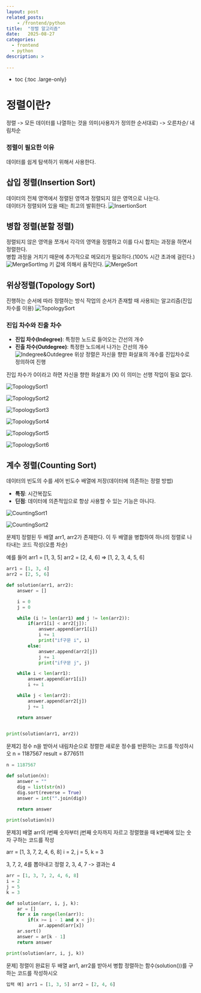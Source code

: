 ```yaml
---
layout: post
related_posts:
    - /frontend/python
title:  "정렬 알고리즘"
date:   2025-08-27
categories:
  - frontend
  - python
description: >
  
---
```

* toc
{:toc .large-only}

# 정렬이란?
정렬 -> 모든 데이터를 나열하는 것을 의미(사용자가 정의한 순서대로)
-> 오른차순/ 내림차순
### 정렬이 필요한 이유
데이터를 쉽게 탐색하기 위해서 사용한다.

## 삽입 정렬(Insertion Sort) 
데이터의 전체 영역에서 정렬된 영역과 정렬되지 않은 영역으로 나눈다.     
데이터가 정렬되어 있을 때는 최고의  발휘한다.
![InsertionSort](https://miro.medium.com/v2/resize:fit:1326/format:webp/1*GzjS6_EJkOcHkdwJdzS8oQ.png)

## 병합 정렬(분할 정렬)
정렬되지 않은 영역을 쪼개서 각각의 영역을 정렬하고 이를 다시 합치는 과정을 하면서 정렬한다.     
병합 과정을 거치기 때문에 추가적으로 메모리가 필요하다.(100% 시간 초과에 걸린다.) 
![MergeSortImg](https://velog.velcdn.com/images/gawgjiug/post/b5c57bc7-9517-4d9c-aa96-6db8cc1ccdb5/image.png)
키 값에 의해서 움직인다.
![MergeSort](https://velog.velcdn.com/images/gawgjiug/post/3218bbfa-7798-4645-be70-a2e483aece69/image.png)

## 위상정렬(Topology Sort)
진행하는 순서에 따라 정렬하는 방식
작업의 순서가 존재할 때 사용되는 알고리즘(진입 차수를 이용)
![TopologySort](https://velog.velcdn.com/images%2Fkimdukbae%2Fpost%2F8ffd7323-fd31-4969-a052-3463ea4abe40%2Fimage.png)

### 진입 차수와 진출 차수
* **진입 차수(Indegree)**: 특정한 노드로 들어오는 간선의 개수
* **진출 차수(Outdegree)**: 특정한 노드에서 나가는 간선의 개수
![Indegree&Outdegree](https://velog.velcdn.com/images%2Fkimdukbae%2Fpost%2Fb78282f8-5082-4221-99cb-853383ad66ec%2Fimage.png)
위상 정렬은 자신을 향한 화살표의 개수를 진입차수로 정의하여 진행

진입 차수가 0이라고 하면 자신을 향한 화살표가 (X)
이 의미는 선행 작업이 필요 없다.

![TopologySort1](https://img1.daumcdn.net/thumb/R1280x0/?scode=mtistory2&fname=https%3A%2F%2Fblog.kakaocdn.net%2Fdna%2FbNIvtI%2FbtsHbs2o1NQ%2FAAAAAAAAAAAAAAAAAAAAAEjvKF5unz3WURsvRpkr2y5NXpIcqD6UK7vO0Wz0n_CJ%2Fimg.png%3Fcredential%3DyqXZFxpELC7KVnFOS48ylbz2pIh7yKj8%26expires%3D1761922799%26allow_ip%3D%26allow_referer%3D%26signature%3DyfQkxd4mMC5BZ7W%252FT%252BvEU3UJxrU%253D)

![TopologySort2](https://img1.daumcdn.net/thumb/R1280x0/?scode=mtistory2&fname=https%3A%2F%2Fblog.kakaocdn.net%2Fdna%2FrSlwE%2FbtsHaWQxjoh%2FAAAAAAAAAAAAAAAAAAAAAMXqW8KsGHnVohcTneMO98PKIgiuqeM2RaxJ-3hzED1p%2Fimg.png%3Fcredential%3DyqXZFxpELC7KVnFOS48ylbz2pIh7yKj8%26expires%3D1756652399%26allow_ip%3D%26allow_referer%3D%26signature%3DzLEl%252BLfCZbUdvjRMEey%252BjrBT7nY%253D)

![TopologySort3](https://img1.daumcdn.net/thumb/R1280x0/?scode=mtistory2&fname=https%3A%2F%2Fblog.kakaocdn.net%2Fdna%2FsXtfx%2FbtsHbeDlL0v%2FAAAAAAAAAAAAAAAAAAAAAIXjMXE_f03P1p9tM5ry0jzj5BGv-wSoCv2rXl4ws25J%2Fimg.png%3Fcredential%3DyqXZFxpELC7KVnFOS48ylbz2pIh7yKj8%26expires%3D1756652399%26allow_ip%3D%26allow_referer%3D%26signature%3DoIR6MlSNuO7FMMe3Led9YEQkVe4%253D)

![TopologySort4](https://img1.daumcdn.net/thumb/R1280x0/?scode=mtistory2&fname=https%3A%2F%2Fblog.kakaocdn.net%2Fdna%2FbeG1ln%2FbtsHd8aiRYn%2FAAAAAAAAAAAAAAAAAAAAABOfp0yKMnkyszWkT6tiDeQP37daVGgJatG2LgWtfiDg%2Fimg.png%3Fcredential%3DyqXZFxpELC7KVnFOS48ylbz2pIh7yKj8%26expires%3D1756652399%26allow_ip%3D%26allow_referer%3D%26signature%3D8nt0Rfrf5HkHx48MfmuGacONHDc%253D)

![TopologySort5](https://img1.daumcdn.net/thumb/R1280x0/?scode=mtistory2&fname=https%3A%2F%2Fblog.kakaocdn.net%2Fdna%2Fbvwhzi%2FbtsHa0L8sTi%2FAAAAAAAAAAAAAAAAAAAAAHH4SV5F3rNMSau3Aj6Qh-k0wm6JHTJAxPXv9BG2qDlG%2Fimg.png%3Fcredential%3DyqXZFxpELC7KVnFOS48ylbz2pIh7yKj8%26expires%3D1756652399%26allow_ip%3D%26allow_referer%3D%26signature%3D9w%252B22%252BfIrbu%252B6Me6w24prhcBM7I%253D)

![TopologySort6](https://img1.daumcdn.net/thumb/R1280x0/?scode=mtistory2&fname=https%3A%2F%2Fblog.kakaocdn.net%2Fdna%2Fbh2MyI%2FbtsHdvwOhme%2FAAAAAAAAAAAAAAAAAAAAAMl4YuokvLILNadkUxDgB7rBnwdPbm6ISpeq-YMdN3kM%2Fimg.png%3Fcredential%3DyqXZFxpELC7KVnFOS48ylbz2pIh7yKj8%26expires%3D1761922799%26allow_ip%3D%26allow_referer%3D%26signature%3D2JJyVRgXP6viq2Xz7J%252F0MCYpeiA%253D)

## 계수 정렬(Counting Sort)
데이터의 빈도의 수를 세어 빈도수 배열에 저장(데이터에 의존하는 정렬 방법)
* **특징**: 시간복잡도
* **딘점**: 데이터에 의존적임으로 항상 사용할 수 있는 기능은 아니다.


![CountingSort1](https://velog.velcdn.com/images%2Fluvlik207%2Fpost%2F0f5454ab-b88d-4e1f-8a49-80b5d88e6f30%2F%E1%84%89%E1%85%B3%E1%84%8F%E1%85%B3%E1%84%85%E1%85%B5%E1%86%AB%E1%84%89%E1%85%A3%E1%86%BA%202021-09-24%20%E1%84%8B%E1%85%A9%E1%84%8C%E1%85%A5%E1%86%AB%2011.03.27.png)

![CountingSort2](https://velog.velcdn.com/images%2Fluvlik207%2Fpost%2Fc7b1d9e9-c8ad-4f95-a786-b378c36c5f38%2F%E1%84%89%E1%85%B3%E1%84%8F%E1%85%B3%E1%84%85%E1%85%B5%E1%86%AB%E1%84%89%E1%85%A3%E1%86%BA%202021-09-24%20%E1%84%8B%E1%85%A9%E1%84%8C%E1%85%A5%E1%86%AB%2011.05.11.png)

문제1]
정렬된 두 배열 arr1, arr2가 존재한다.
이 두 배열을 병합하여 하나의 정렬로 나타내는 코드 작성(오름 차순)

예를 들어 arr1 = [1, 3, 5] arr2 = [2, 4, 6]
=> [1, 2, 3, 4, 5, 6]

```python
arr1 = [1, 3, 4]
arr2 = [2, 5, 6]

def solution(arr1, arr2):
    answer = []

    i = 0
    j = 0

    while (i != len(arr1) and j != len(arr2)):
        if(arr1[i] < arr2[j]):
            answer.append(arr1[i])
            i += 1
            print("if구문 i", i)
        else:
            answer.append(arr2[j])
            j += 1
            print("if구문 j", j)

    while i < len(arr1):
        answer.append(arr1[i])
        i += 1

    while j < len(arr2):
        answer.append(arr2[j])
        j += 1

    return answer
    

print(solution(arr1, arr2))
```

문제2] 정수 n을 받아서 내림차순으로 정렬한
새로운 정수를 반환하는 코드를 작성하시오
n = 1187567
result = 8776511
```python
n = 1187567

def solution(n):
    answer = ""
    dig = list(str(n))
    dig.sort(reverse = True)
    answer = int("".join(dig))
    
    return answer

print(solution(n))
```

문제3] 배열 arr의 i번째 숫자부터 j번째 숫자까지 자르고 
정렬했을 때 k번째에 있는 숫자 구하는 코드를 작성

arr = [1, 3, 7, 2, 4, 6, 8]
i = 2, j = 5, k = 3

3, 7, 2, 4를 뽑아내고 정렬 2, 3, 4, 7
-> 결과는 4
```python
arr = [1, 3, 7, 2, 4, 6, 8]
i = 2
j = 5
k = 3

def solution(arr, i, j, k):
    ar = []
    for x in range(len(arr)):
        if(x >= i - 1 and x < j):
            ar.append(arr[x])
    ar.sort()
    answer = ar[k - 1]
    return answer

print(solution(arr, i, j, k))
```

문제] 정렬이 완료된 두 배열 arr1, arr2를 받아서 병합 정렬하는 함수(solution())를 구하는 코드를 작성하시오
```python
입력 예] arr1 = [1, 3, 5] arr2 = [2, 4, 6] 
```
